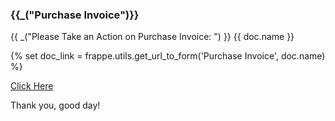 <h3>{{_("Purchase Invoice")}}</h3>

<p>{{ _("Please Take an Action on Purchase Invoice: ") }} {{ doc.name }}</p>

{% set doc_link = frappe.utils.get_url_to_form('Purchase Invoice', doc.name) %} 

<a href="{{ doc_link }}">Click Here</a> 

<p>Thank you, good day!</p>
